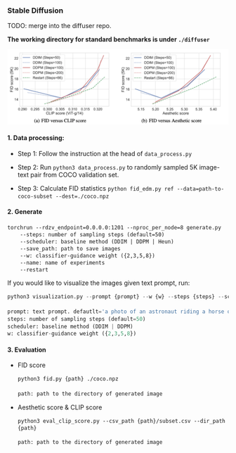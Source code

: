 ### Stable Diffusion

TODO: merge into the diffuser repo.

**The working directory for standard benchmarks is under `./diffuser`**

![schematic](../assets/fig_5.png)

#### 1. Data processing:

- Step 1: Follow the instruction at the head of `data_process.py`
- Step 2: Run `python3 data_process.py` to randomly sampled 5K image-text pair from COCO validation set.

- Step 3: Calculate FID statistics `python fid_edm.py ref --data=path-to-coco-subset --dest=./coco.npz`

#### 2. Generate

```
torchrun --rdzv_endpoint=0.0.0.0:1201 --nproc_per_node=8 generate.py 
	--steps: number of sampling steps (default=50) 
	--scheduler: baseline method (DDIM | DDPM | Heun)
	--save_path: path to save images
	--w: classifier-guidance weight ({2,3,5,8})
	--name: name of experiments
	--restart
```

If you would like to visualize the images given text prompt, run:

```python
python3 visualization.py --prompt {prompt} --w {w} --steps {steps} --scheduler {scheduler}  (--restart)

prompt: text prompt. defautlt='a photo of an astronaut riding a horse on mars'
steps: number of sampling steps (default=50) 
scheduler: baseline method (DDIM | DDPM)
w: classifier-guidance weight ({2,3,5,8})
```



#### 3. Evaluation

- FID score

  ```sh
  python3 fid.py {path} ./coco.npz
  
  path: path to the directory of generated image
  ```

- Aesthetic score & CLIP score

  ```shell
  python3 eval_clip_score.py --csv_path {path}/subset.csv --dir_path {path}
  
  path: path to the directory of generated image
  ```

